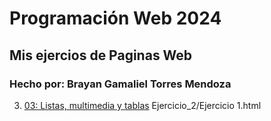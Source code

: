 # Programación Web 2024
## Mis ejercios de Paginas Web
### Hecho por: Brayan Gamaliel Torres Mendoza

3.  [03: Listas, multimedia y tablas](./03_listas_multimedia_tablas/mi%20primera%20pagina%20web.html)
Ejercicio_2/Ejercicio 1.html
